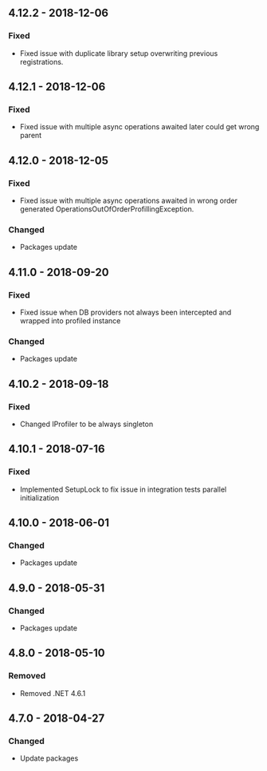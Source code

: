 ## 4.12.2 - 2018-12-06
### Fixed
- Fixed issue with duplicate library setup overwriting previous registrations.

## 4.12.1 - 2018-12-06
### Fixed
- Fixed issue with multiple async operations awaited later could get wrong parent

## 4.12.0 - 2018-12-05
### Fixed
- Fixed issue with multiple async operations awaited in wrong order generated OperationsOutOfOrderProfillingException. 
### Changed
- Packages update

## 4.11.0 - 2018-09-20
### Fixed
- Fixed issue when DB providers not always been intercepted and wrapped into profiled instance
### Changed
- Packages update

## 4.10.2 - 2018-09-18
### Fixed
- Changed IProfiler to be always singleton

## 4.10.1 - 2018-07-16
### Fixed
- Implemented SetupLock to fix issue in integration tests parallel initialization

## 4.10.0 - 2018-06-01
### Changed
- Packages update

## 4.9.0 - 2018-05-31
### Changed
- Packages update

## 4.8.0 - 2018-05-10
### Removed
- Removed .NET 4.6.1

## 4.7.0 - 2018-04-27
### Changed
- Update packages